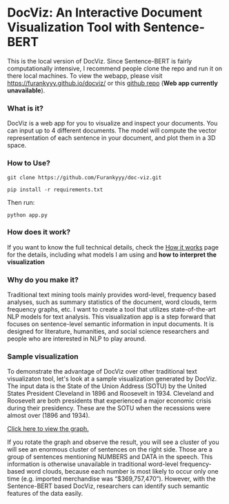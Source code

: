 # DocViz: An Interactive Document Visualization Tool with Sentence-BERT

This is the local version of DocViz. Since Sentence-BERT is fairly computationally intensive, I recommend people clone the repo and run it on there local machines. To view the webapp, please visit https://furankyyy.github.io/docviz/ or this [github repo](https://github.com/Furankyyy/docviz-web) (**Web app currently unavailable**). 

### What is it?

DocViz is a web app for you to visualize and inspect your documents. You can input up to 4 different documents. The model will compute the vector representation of each sentence in your document, and plot them in a 3D space.

### How to Use?

```git clone https://github.com/Furankyyy/doc-viz.git```

```pip install -r requirements.txt```

Then run:

```python app.py```

### How does it work?

If you want to know the full technical details, check the [How it works](https://furankyyy.github.io/docviz/how_it_works) page for the details, including what models I am using and **how to interpret the visualization**

### Why do you make it?

Traditional text mining tools mainly provides word-level, frequency based analyses, such as summary statistics of the document, word clouds, term frequency graphs, etc. I want to create a tool that utilizes state-of-the-art NLP models for text analysis. This visualization app is a step forward that focuses on sentence-level semantic information in input documents. It is designed for literature, humanities, and social science researchers and people who are interested in NLP to play around.

### Sample visualization

To demonstrate the advantage of DocViz over other traditional text visualizaton tool, let's look at a sample visualization generated by DocViz. The input data is the State of the Union Address (SOTU) by the United States President Cleveland in 1896 and Roosevelt in 1934. Cleveland and Roosevelt are both presidents that experienced a major economic crisis during their presidency. These are the SOTU when the recessions were almost over (1896 and 1934).

[Click here to view the graph.](./sample.html)

If you rotate the graph and observe the result, you will see a cluster of you will see an enormous cluster of sentences on the right side. Those are a group of sentences mentioning NUMBERS and DATA in the speech. This information is otherwise unavailable in traditional word-level frequency-based word clouds, because each number is most likely to occur only one time (e.g. imported merchandise was “$369,757,470”). However, with the Sentence-BERT based DocViz, researchers can identify such semantic features of the data easily.
